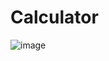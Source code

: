 # Calculator
![image](https://github.com/lbarbaqadze/Calculator/assets/161888275/6815aecc-fbcf-4f21-849b-8b133f5a6347)
